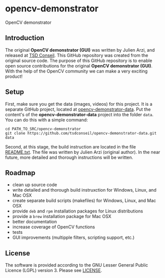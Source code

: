 # opencv-demonstrator
OpenCV demonstrator


## Introduction

The original **OpenCV demonstrator (GUI)** was written by Julien Arzi, and released at
[TSD Conseil](http://www.tsdconseil.fr/log/opencv/demo/index-en.html). This GitHub repository was created
from the original source code. The purpose of this GitHub repository is to enable open source contributions
for the original **OpenCV demonstrator (GUI)**. With the help of the OpenCV community we can make a very
exciting product!


## Setup

First, make sure you get the data (images, videos) for this project. It is a separate GitHub project, located
at [opencv-demonstrator-data](https://github.com/tsdconseil/opencv-demonstrator-data). Put the content's of
the **opencv-demonstrator-data** project into the folder `data`. You can do this with a simple command:

    cd PATH_TO_SRC/opencv-demonstrator
    git clone https://github.com/tsdconseil/opencv-demonstrator-data.git data

Second, at this stage, the build instruction are located in the file [README.txt](README.txt). The file was written
by Julien Arzi (original author). In the near future, more detailed and thorough instructions will be written.


## Roadmap

- clean up source code
- write detailed and thorough build instruxction for Windows, Linux, and Mac OSX
- create separate build scripts (makefiles) for Windows, Linux, and Mac OSX
- provide `deb` and `rpm` installation packages for Linux distributions
- provide a `brew` installation package for Mac OSX
- better documentation
- increase coverage of OpenCV functions
- tests
- GUI improvements (multipple filters, scripting support, etc.)


## License

The software is provided according to the GNU Lesser General Public Licence (LGPL) version 3. Please see [LICENSE](LICENSE).
